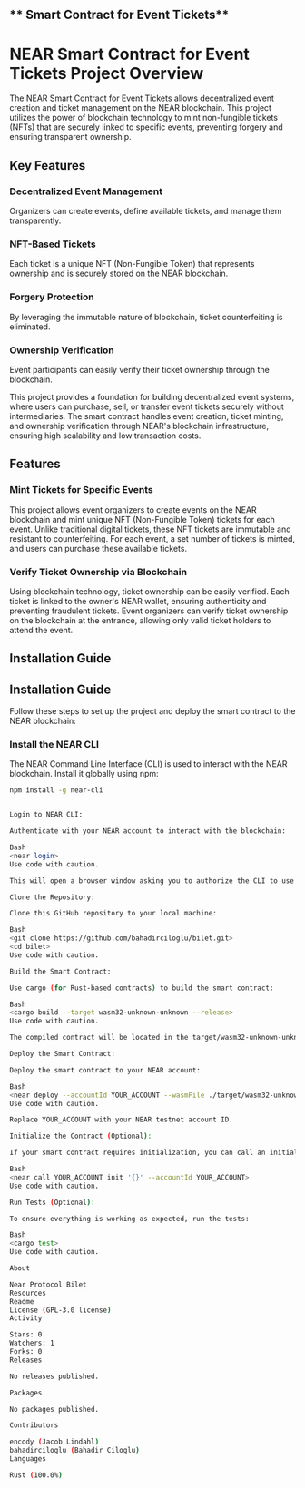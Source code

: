 
## ** Smart Contract for Event Tickets**
# NEAR Smart Contract for Event Tickets Project Overview

The NEAR Smart Contract for Event Tickets allows decentralized event creation and ticket management on the NEAR blockchain. This project utilizes the power of blockchain technology to mint non-fungible tickets (NFTs) that are securely linked to specific events, preventing forgery and ensuring transparent ownership.

## Key Features

### Decentralized Event Management
Organizers can create events, define available tickets, and manage them transparently.

### NFT-Based Tickets
Each ticket is a unique NFT (Non-Fungible Token) that represents ownership and is securely stored on the NEAR blockchain.

### Forgery Protection
By leveraging the immutable nature of blockchain, ticket counterfeiting is eliminated.

### Ownership Verification
Event participants can easily verify their ticket ownership through the blockchain.

This project provides a foundation for building decentralized event systems, where users can purchase, sell, or transfer event tickets securely without intermediaries. The smart contract handles event creation, ticket minting, and ownership verification through NEAR's blockchain infrastructure, ensuring high scalability and low transaction costs.


## Features

### Mint Tickets for Specific Events
This project allows event organizers to create events on the NEAR blockchain and mint unique NFT (Non-Fungible Token) tickets for each event. Unlike traditional digital tickets, these NFT tickets are immutable and resistant to counterfeiting. For each event, a set number of tickets is minted, and users can purchase these available tickets.

### Verify Ticket Ownership via Blockchain
Using blockchain technology, ticket ownership can be easily verified. Each ticket is linked to the owner's NEAR wallet, ensuring authenticity and preventing fraudulent tickets. Event organizers can verify ticket ownership on the blockchain at the entrance, allowing only valid ticket holders to attend the event.

## Installation Guide


## Installation Guide

Follow these steps to set up the project and deploy the smart contract to the NEAR blockchain:

### Install the NEAR CLI

The NEAR Command Line Interface (CLI) is used to interact with the NEAR blockchain. Install it globally using npm:

```bash
npm install -g near-cli


Login to NEAR CLI:

Authenticate with your NEAR account to interact with the blockchain:

Bash
<near login>
Use code with caution.

This will open a browser window asking you to authorize the CLI to use your NEAR account.

Clone the Repository:

Clone this GitHub repository to your local machine:

Bash
<git clone https://github.com/bahadirciloglu/bilet.git>
<cd bilet>
Use code with caution.

Build the Smart Contract:

Use cargo (for Rust-based contracts) to build the smart contract:

Bash
<cargo build --target wasm32-unknown-unknown --release>
Use code with caution.

The compiled contract will be located in the target/wasm32-unknown-unknown/release directory.

Deploy the Smart Contract:

Deploy the smart contract to your NEAR account:

Bash
<near deploy --accountId YOUR_ACCOUNT --wasmFile ./target/wasm32-unknown-unknown/release/event_contract.wasm>
Use code with caution.

Replace YOUR_ACCOUNT with your NEAR testnet account ID.

Initialize the Contract (Optional):

If your smart contract requires initialization, you can call an initialization function:

Bash
<near call YOUR_ACCOUNT init '{}' --accountId YOUR_ACCOUNT>
Use code with caution.

Run Tests (Optional):

To ensure everything is working as expected, run the tests:

Bash
<cargo test>
Use code with caution.

About

Near Protocol Bilet
Resources
Readme
License (GPL-3.0 license)
Activity

Stars: 0
Watchers: 1
Forks: 0
Releases

No releases published.

Packages

No packages published.

Contributors

encody (Jacob Lindahl)
bahadirciloglu (Bahadir Ciloglu)
Languages

Rust (100.0%)






